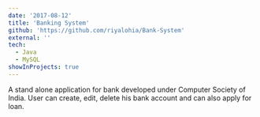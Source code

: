 ```yaml
---
date: '2017-08-12'
title: 'Banking System'
github: 'https://github.com/riyalohia/Bank-System'
external: ''
tech:
  - Java
  - MySQL
showInProjects: true
---
```


A stand alone application for bank developed under Computer Society of India. User can create, edit, delete his bank account and can also apply for loan.
